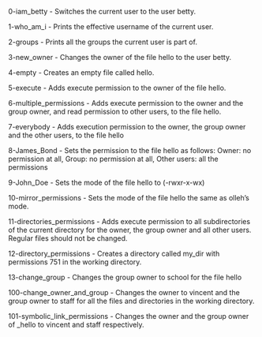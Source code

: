0-iam_betty - Switches the current user to the user betty.

1-who_am_i - Prints the effective username of the current user.

2-groups - Prints all the groups the current user is part of.

3-new_owner - Changes the owner of the file hello to the user betty.

4-empty - Creates an empty file called hello.

5-execute - Adds execute permission to the owner of the file hello.

6-multiple_permissions - Adds execute permission to the owner and the group owner, and read permission to other users, to the file hello.

7-everybody - Adds execution permission to the owner, the group owner and the other users, to the file hello

8-James_Bond - Sets the permission to the file hello as follows: Owner: no permission at all, Group: no permission at all, Other users: all the permissions

9-John_Doe - Sets the mode of the file hello to (-rwxr-x-wx)

10-mirror_permissions - Sets the mode of the file hello the same as olleh’s mode.

11-directories_permissions - Adds execute permission to all subdirectories of the current directory for the owner, the group owner and all other users. Regular files should not be changed.

12-directory_permissions - Creates a directory called my_dir with permissions 751 in the working directory.

13-change_group - Changes the group owner to school for the file hello

100-change_owner_and_group - Changes the owner to vincent and the group owner to staff for all the files and directories in the working directory.

101-symbolic_link_permissions - Changes the owner and the group owner of _hello to vincent and staff respectively.
